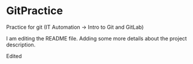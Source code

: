 # GitPractice
Practice for git (IT Automation -> Intro to Git and GitLab)

I am editing the README file. Adding some more details about the project description.

Edited


